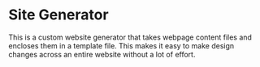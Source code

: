 # Site Generator

This is a custom website generator that takes webpage content files and encloses them in a template file. This makes it easy to make design changes across an entire website without a lot of effort. 
